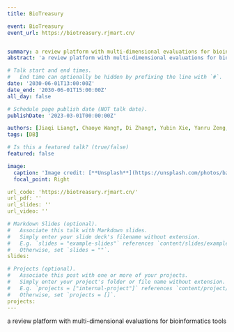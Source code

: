 ```yaml
---
title: BioTreasury

event: BioTreasury
event_url: https://biotreasury.rjmart.cn/


summary: a review platform with multi-dimensional evaluations for bioinformatics tools 
abstract: 'a review platform with multi-dimensional evaluations for bioinformatics tools '

# Talk start and end times.
#   End time can optionally be hidden by prefixing the line with `#`.
date: '2030-06-01T13:00:00Z'
date_end: '2030-06-01T15:00:00Z'
all_day: false

# Schedule page publish date (NOT talk date).
publishDate: '2023-03-01T00:00:00Z'

authors: [Jiaqi Liang†, Chaoye Wang†, Di Zhang†, Yubin Xie, Yanru Zeng, Tianqin Li, Zhixiang Zuo, Jian Ren, Qi Zhao*]
tags: [DB]

# Is this a featured talk? (true/false)
featured: false

image:
  caption: 'Image credit: [**Unsplash**](https://unsplash.com/photos/bzdhc5b3Bxs)'
  focal_point: Right

url_code: 'https://biotreasury.rjmart.cn/'
url_pdf: ''
url_slides: ''
url_video: ''

# Markdown Slides (optional).
#   Associate this talk with Markdown slides.
#   Simply enter your slide deck's filename without extension.
#   E.g. `slides = "example-slides"` references `content/slides/example-slides.md`.
#   Otherwise, set `slides = ""`.
slides:

# Projects (optional).
#   Associate this post with one or more of your projects.
#   Simply enter your project's folder or file name without extension.
#   E.g. `projects = ["internal-project"]` references `content/project/deep-learning/index.md`.
#   Otherwise, set `projects = []`.
projects:
---
```


a review platform with multi-dimensional evaluations for bioinformatics tools 

